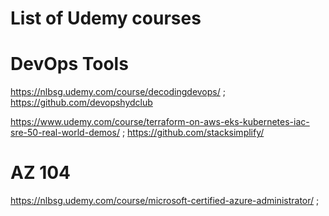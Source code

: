 # List of Udemy courses

# DevOps Tools
https://nlbsg.udemy.com/course/decodingdevops/ ; https://github.com/devopshydclub

https://www.udemy.com/course/terraform-on-aws-eks-kubernetes-iac-sre-50-real-world-demos/ ; https://github.com/stacksimplify/

# AZ 104
https://nlbsg.udemy.com/course/microsoft-certified-azure-administrator/ ; 
